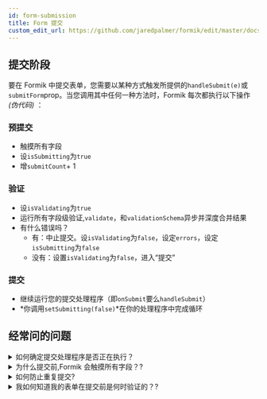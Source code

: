 ```yaml
---
id: form-submission
title: Form 提交
custom_edit_url: https://github.com/jaredpalmer/formik/edit/master/docs/guides/form-submission.md
---
```


## 提交阶段

要在 Formik 中提交表单，您需要以某种方式触发所提供的`handleSubmit(e)`或`submitForm`prop。当您调用其中任何一种方法时，Formik 每次都执行以下操作 _(伪代码)_ ：

### 预提交

- 触摸所有字段
- 设`isSubmitting`为`true`
- 增`submitCount`+ 1

### 验证

- 设`isValidating`为`true`
- 运行所有字段级验证,`validate`，和`validationSchema`异步并深度合并结果
- 有什么错误吗？
  - 有：中止提交。设`isValidating`为`false`，设定`errors`，设定`isSubmitting`为`false`
  - 没有：设置`isValidating`为`false`，进入“提交”

### 提交

- 继续运行您的提交处理程序（即`onSubmit`要么`handleSubmit`）
- *你调用`setSubmitting(false)`*在你的处理程序中完成循环

## 经常问的问题

<details>
<summary>如何确定提交处理程序是否正在执行？</summary>

如果`isValidating`是`false`，和`isSubmitting`是`true`。

</details>

<details>
<summary>为什么提交前,Formik 会触摸所有字段？?</summary>

通常的做法是只在访问过（a.k.a“触摸”）的 UI 中显示输入错误。在提交表单之前，Formik 会触及所有字段，以便所有可能已隐藏的错误现在看得见。

</details>

<details>
<summary>如何防止重复提交?</summary>

如果`isSubmitting`是`true`，禁用触发提交的任何内容。

</details>

<details>
<summary>我如何知道我的表单在提交前是何时验证的？?</summary>

如果`isValidating`是`true`，和`isSubmitting`是`true`。

</details>
